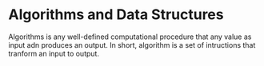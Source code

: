 # Algorithms and Data Structures

Algorithms is any well-defined computational procedure that any value as input adn produces an output. In short, algorithm is a set of intructions that tranform an input to output. 

